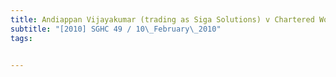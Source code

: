 ```yaml
---
title: Andiappan Vijayakumar (trading as Siga Solutions) v Chartered World Academy Pte Ltd 
subtitle: "[2010] SGHC 49 / 10\_February\_2010"
tags:


---
```


